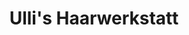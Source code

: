 ---
title: "Ulli's Haarwerkstatt"
url: /sankt-georgen-bei-salzburg/ullis-haarwerkstatt/
shop: Friseur
---